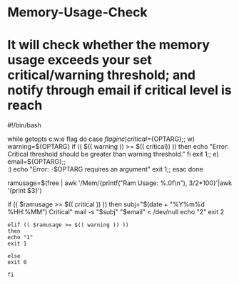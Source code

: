 # Memory-Usage-Check
# It will check whether the memory usage exceeds your set critical/warning threshold; and notify through email if critical level is reach

#!/bin/bash

  while getopts c:w:e flag
  do
    case ${flag} in
      c) 
      critical=${OPTARG};;
      w) 
      warning=${OPTARG}
      if (( $(( warning )) >= $(( critical)) ))
      then
      echo "Error: Critical threshold should be greater than warning threshold."
      fi
      exit 1;;
      e) 
      email=${OPTARG};;  
      :)
      echo "Error: -$OPTARG requires an argument"
      exit 1;;
      esac
   done
   
   ramusage=$(free | awk '/Mem/{printf("Ram Usage: %.0f\n"), $3/$2*100}'|awk '{print $3}')
   
   if (( $ramusage >= $(( critical )) ))
   then
    subj="$(date + "%Y%m%d %HH:%MM") Critical"
    mail -s "$subj" "$email" < /dev/null
    echo "2"
    exit 2
    
    elif (( $ramusage >= $(( warning )) ))
    then
    echo "1"
    exit 1
    
    else
    exit 0
    
    fi
   
   



